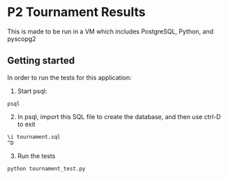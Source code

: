 # P2 Tournament Results

This is made to be run in a VM which includes PostgreSQL, Python, and pyscopg2

## Getting started

In order to run the tests for this application:

1. Start psql:

```
psql
```
2. In psql, import this SQL file to create the database, and then use ctrl-D to exit

```
\i tournament.sql
^D
```
3. Run the tests
```
python tournament_test.py
```
